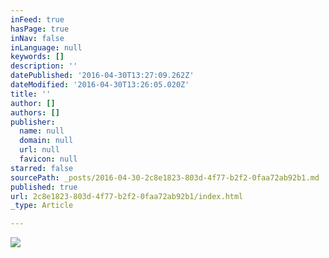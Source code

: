 ```yaml
---
inFeed: true
hasPage: true
inNav: false
inLanguage: null
keywords: []
description: ''
datePublished: '2016-04-30T13:27:09.262Z'
dateModified: '2016-04-30T13:26:05.020Z'
title: ''
author: []
authors: []
publisher:
  name: null
  domain: null
  url: null
  favicon: null
starred: false
sourcePath: _posts/2016-04-30-2c8e1823-803d-4f77-b2f2-0faa72ab92b1.md
published: true
url: 2c8e1823-803d-4f77-b2f2-0faa72ab92b1/index.html
_type: Article

---
```

![](https://the-grid-user-content.s3-us-west-2.amazonaws.com/d59874c3-b560-469c-a6ec-a430124add86.png)